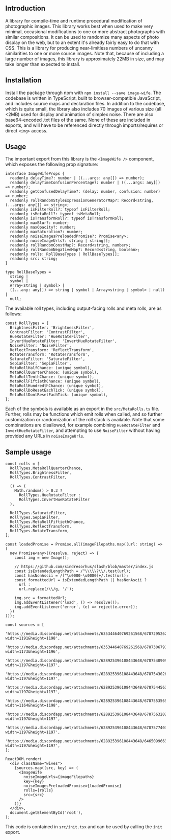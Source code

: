 ## Introduction

A library for compile-time and runtime procedural modification of photographic images. This library works best when used to make very minimal, occasional modifications to one or more abstract photographs with similar compositions. It can be used to randomize many aspects of photo display on the web, but to an extent it's already fairly easy to do that with CSS. This is a library for producing near-limitless numbers of uncanny similarities to one or more source images. Note that, because of including a large number of images, this library is approximately 22MB in size, and may take longer than expected to install.

## Installation

Install the package through npm with `npm install --save image-wife`. The codebase is written in TypeScript, built to browser-compatible JavaScript, and includes source maps and declaration files. In addition to the codebase, which is quite small, the library also includes 70 images of various size (all <2MB) used for display and animation of simplex noise. There are also base64-encoded .txt files of the same. None of these are included in exports, and will have to be referenced directly through imports/requires or direct `<img>` access.

## Usage

The important export from this library is the `<ImageWife />` component, which exposes the following prop signature:

```tsx
interface ImageWifeProps {
  readonly delayTime?: number | ((...args: any[]) => number);
  readonly delayTimeConfusionPercentage?: number | ((...args: any[]) => number);
  readonly getConfusedDelayTime?: (delay: number, confusion: number) => number;
  readonly rollRandomStyleExpressionGeneratorMap?: Record<string, (...args: any[]) => string>;
  readonly isFilterRoll?: typeof isFilterRoll;
  readonly isMetaRoll?: typeof isMetaRoll;
  readonly isTransformRoll?: typeof isTransformRoll;
  readonly maxBlur?: number;
  readonly maxOpacity?: number;
  readonly maxSaturation?: number;
  readonly noiseImagesPreloadedPromise?: Promise<any>;
  readonly noiseImageUrls?: string | string[];
  readonly rollRandomConstMap?: Record<string, number>;
  readonly rollRandomNegativeMap?: Record<string, boolean>;
  readonly rolls: RollBaseTypes | RollBaseTypes[];
  readonly src: string;
}

type RollBaseTypes =
  string |
  symbol |
  Array<string | symbol> |
  ((...any: any[]) => string | symbol | Array<string | symbol> | null) |
  null;
```

The available roll types, including output-facing rolls and meta rolls, are as follows:

```tsx
const RollTypes = {
  BrightnessFilter: 'BrightnessFilter',
  ContrastFilter: 'ContrastFilter',
  HueRotateFilter: 'HueRotateFilter',
  InvertHueRotateFilter: 'InvertHueRotateFilter',
  NoiseFilter: 'NoiseFilter',
  ReflectTransform: 'ReflectTransform',
  RotateTransform: 'RotateTransform',
  SaturateFilter: 'SaturateFilter',
  SepiaFilter: 'SepiaFilter',
  MetaRollHalfChance: (unique symbol),
  MetaRollQuarterChance: (unique symbol),
  MetaRollTenthChance: (unique symbol),
  MetaRollFiftiethChance: (unique symbol),
  MetaRollHundredthChance: (unique symbol),
  MetaRollDoResetEachTick: (unique symbol),
  MetaRollDontResetEachTick: (unique symbol),
};
```

Each of the symbols is available as an export in the `src/MetaRolls.ts` file. Further, rolls may be functions which emit rolls when called, and so further customization or randomization of the roll stack is available. Note that some combinations are disallowed, for example combining `HueRotateFilter` and `InvertHueRotateFilter`, and attempting to use `NoiseFilter` without having provided any URLs in `noiseImageUrls`.

## Sample usage

```tsx
const rolls = [
  RollTypes.MetaRollQuarterChance,
  RollTypes.BrightnessFilter,
  RollTypes.ContrastFilter,

  () => (
    Math.random() > 0.3 ?
      RollTypes.HueRotateFilter :
      RollTypes.InvertHueRotateFilter
  ),

  RollTypes.SaturateFilter,
  RollTypes.SepiaFilter,
  RollTypes.MetaRollFiftiethChance,
  RollTypes.ReflectTransform,
  RollTypes.RotateTransform,
];

const loadedPromise = Promise.all(imageFilepaths.map((url: string) => (
  new Promise<any>((resolve, reject) => {
    const img = new Image();

    // https://github.com/sindresorhus/slash/blob/master/index.js
    const isExtendedLengthPath = /^\\\\\?\\/.test(url);
    const hasNonAscii = /[^\u0000-\u0080]+/.test(url);
    const formattedUrl = isExtendedLengthPath || hasNonAscii ?
      url :
      url.replace(/\\/g, '/');

    img.src = formattedUrl;
    img.addEventListener('load', () => resolve());
    img.addEventListener('error', (e) => reject(e.error));
  })
)));

const sources = [
  'https://media.discordapp.net/attachments/635344640769261568/678729526217408582/20200216_172804.jpg?width=1191&height=1198',
  'https://media.discordapp.net/attachments/635344640769261568/678730679156080650/20200216_173301.jpg?width=1173&height=1196',
  'https://media.discordapp.net/attachments/628925396108443648/678754090997776417/20200216_190539.jpg?width=1197&height=1197',
  'https://media.discordapp.net/attachments/628925396108443648/678754302604345344/20200215_151225.jpg?width=1197&height=1197',
  'https://media.discordapp.net/attachments/628925396108443648/678754456396890112/20200215_111702.jpg?width=1197&height=1197',
  'https://media.discordapp.net/attachments/628925396108443648/678755356968615966/20200216_191104.jpg?width=1164&height=1198',
  'https://media.discordapp.net/attachments/628925396108443648/678756320215695390/20200216_191429.jpg?width=1197&height=1197',
  'https://media.discordapp.net/attachments/628925396108443648/678757740381863938/20200216_192036.jpg?width=1197&height=1197',
  'https://media.discordapp.net/attachments/628925396108443648/646509966311555083/20191119_184328.jpg?width=1197&height=1197',
];

ReactDOM.render(
  <div className="wives">
    {sources.map((src, key) => (
      <ImageWife
        noiseImageUrls={imageFilepaths}
        key={key}
        noiseImagesPreloadedPromise={loadedPromise}
        rolls={rolls}
        src={src}
      />
    ))}
  </div>,
  document.getElementById('root'),
);
```

This code is contained in `src/init.tsx` and can be used by calling the `init` export.
